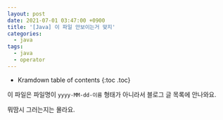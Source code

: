 ```yaml
---
layout: post
date: 2021-07-01 03:47:00 +0900
title: '[Java] 이 파일 안보이는거 맞지'
categories:
  - java
tags:
  - java
  - operator
---
```


* Kramdown table of contents
{:toc .toc}

이 파일은 파일명이 `yyyy-MM-dd-이름` 형태가 아니라서 블로그 글 목록에 안나와요.

뭐땀시 그러는지는 몰라요.
